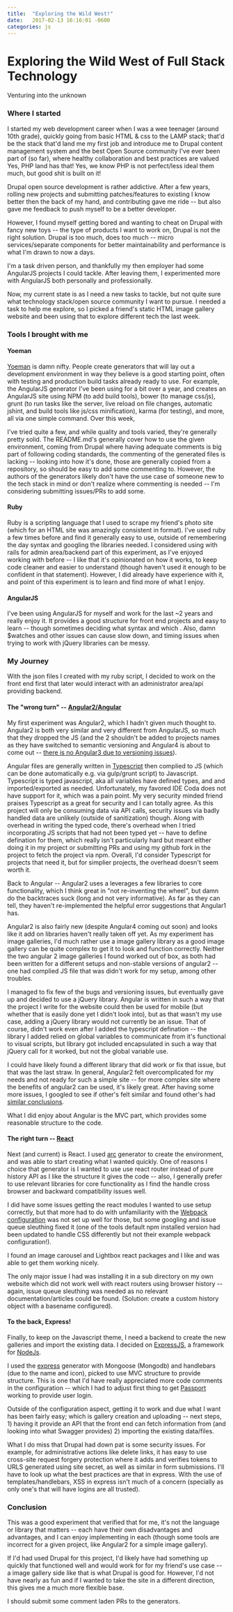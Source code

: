```yaml
---
title:  "Exploring the Wild West!"
date:   2017-02-13 16:16:01 -0600
categories: js
---
```


# Exploring the Wild West of Full Stack Technology 

Venturing into the unknown

### Where I started

I started my web development career when I was a wee teenager (around 10th grade), quickly going from basic HTML & css to the LAMP stack; that'd be the stack that'd land me my first job and introduce me to Drupal content management system and the best Open Source community I've ever been part of (so far), where healthy collaboration and best practices are valued Yes, PHP land has that! Yes, we know PHP is not perfect/less ideal them much, but good shit is built on it!

Drupal open source development is rather addictive. After a few years, rolling new projects and submitting patches/features to existing I know better then the back of my hand, and contributing gave me ride -- but also gave me feedback to push myself to be a better developer.

However, I found myself getting bored and wanting to cheat on Drupal with fancy new toys -- the type of products I want to work on, Drupal is not the right solution. Drupal is too much, does too much -- micro services/separate components for better maintainability and performance is what I'm drawn to now a days.

I'm a task driven person, and thankfully my then employer had some AngularJS projects I could tackle. After leaving them, I experimented more with AngularJS both personally and professionally.

Now, my current state is as I need a new tasks to tackle, but not quite sure what technology stack/open source community I want to pursue. I needed a task to help me explore, so I picked a friend's static HTML image gallery website and been using that to explore different tech the last week.

### Tools I brought with me

#### Yoeman

[Yoeman](http://yeoman.io/) is damn nifty. People create generators that will lay out a development environment in way they believe is a good starting point, often with testing and production build tasks already ready to use. For example, the AngularJS generator I've been using for a bit over a year, and creates an AngularJS site using NPM (to add build tools), bower (to manage css/js), grunt (to run tasks like the server, live reload on file changes, automatic jshint, and build tools like js/css minification), karma (for testing), and more, all via one simple command. Over this week, 

I've tried quite a few, and while quality and tools varied, they're generally pretty solid. The README.md's generally cover how to use the given environment, coming from Drupal where having adequate comments is big part of following coding standards, the commenting of the generated files is lacking -- looking into how it's done, those are generally copied from a repository, so should be easy to add some commenting to. However, the authors of the generators likely don't have the use case of someone new to the tech stack in mind or don't realize where commenting is needed -- I'm considering submitting issues/PRs to add some.


#### Ruby

Ruby is a scripting language that I used to scrape my friend's photo site (which for an HTML site was amazingly consistent in format). I've used ruby a few times before and find it generally easy to use, outside of remembering the day syntax and googling the libraries needed. I considered using with rails for admin area/backend part of this experiment, as I've enjoyed working with before -- I like that it's opinionated on how it works, to  keep code cleaner and easier to understand (though haven't used it enough to be confident in that statement). However, I did already have experience with it, and point of this experiment is to learn and find more of what I enjoy. 


#### AngularJS

I've been using AngularJS for myself and work for the last ~2 years and really enjoy it. It provides a good structure for front end projects and easy to learn -- though sometimes deciding what syntax and which . Also, damn $watches and other issues can cause slow down, and timing issues when trying to work with jQuery libraries can be messy.

### My Journey

With the json files I created with my ruby script, I decided to work on the front end first that later would interact with an administrator area/api providing backend.

#### The "wrong turn" -- [Angular2/Angular](https://angular.io/)

My first experiment was Angular2, which I hadn't given much thought to. Angular2 is both very similar and very different from AngularJS, so much that they dropped the JS (and the 2 shouldn't be added to projects names as they have switched to semantic versioning and Angular4 is about to come out -- [there is no Angular3 due to versioning issues](http://angularjs.blogspot.com/2016/12/ok-let-me-explain-its-going-to-be.html)). 

Angular files are generally written in [Typescript](https://www.typescriptlang.org/) then complied to JS (which can be done automatically e.g. via gulp/grunt script) to Javascript. Typescript is typed javascript, aka all variables have defined types, and and imported/exported as needed. Unfortunately, my favored IDE Coda does not have support for it, which was a pain point. My very security minded friend praises Typescript as a great for security and I can totally agree. As this project will only be consuming data via API calls, security issues via badly handled data are unlikely (outside of sanitization) though. Along with overhead in writing the typed code, there's overhead when I tried incorporating JS scripts that had not been typed yet -- have to define defination for them, which really isn't particularly hard but meant either doing it in my project or submitting PRs and using my github fork in the project to fetch the project via npm. Overall, I'd consider Typescript for projects that need it, but for simplier projects, the overhead doesn't seem worth it.

Back to Angular -- Angular2 uses a leverages a few libraries to core functionality, which I think great in "not re-inventing the wheel", but damn do the backtraces suck (long and not very informative). As far as they can tell, they haven't re-implemented the helpful error suggestions that Angular1 has.

Angular2 is also fairly new (despite Angular4 coming out soon) and looks like it add on libraries haven't really taken off yet. As my experiment has image galleries, I'd much rather use a image gallery library as a good image gallery can be quite complex to get it to look and function correctly. Neither the two angular 2 image galleries I found worked out of box, as both had been written for a different setups and non-stable versions of angular2 -- one had complied JS file that was didn't work for my setup, among other troubles. 

I managed to fix few of the bugs and versioning issues, but eventually gave up and decided to use a jQuery library. Angular is written in such a way that the project I write for the website could then be used for mobile (but whether that is easily done yet I didn't look into), but as that wasn't my use case, adding a jQuery library would not currently be an issue. That of course, didn't work even after I added the typescript defination -- the library I added relied on global variables to communicate from it's functional to visual scripts, but library got included encapsulated in such a way that jQuery call for it worked, but not the global variable use. 

I could have likely found a different library that did work or fix that issue, but that was the last straw.  In general, Angular2 felt overcomplicated for my needs and not ready for such a simple site -- for more complex site where the benefits of angular2 can be used, it's likely great.  After having some more issues, I googled to see if other's felt similar and found other's had [similar conclusions](https://news.ycombinator.com/item?id=13081833).

What I did enjoy about Angular is the MVC part, which provides some reasonable structure to the code. 

#### The right turn -- [React](https://facebook.github.io/react/)

Next (and current) is React. I used [arc](https://www.npmjs.com/package/generator-arc) generator to create the environment, and was able to start creating what I wanted quickly. One of reasons I choice that generator is I wanted to use use react router instead of pure history API as I like the structure it gives the code -- also, I generally prefer to use relevant libraries for core functionality as I find the handle cross browser and backward compatibility issues well.

I did have some issues getting the react modules I wanted to use setup correctly, but that more had to do with unfamiliarity with the [Webpack configuration](https://webpack.github.io/) was not set up well for those, but some googling and issue queue sleuthing fixed it (one of the tools default npm installed version had been updated to handle CSS differently but not their example webpack configuration!).

I found an image carousel and Lightbox react packages and I like and was able to get them working nicely.

The only major issue I had was installing it in a sub directory on my own website which did not work well with react routers using browser history -- again, issue queue sleuthing was needed as no relevant documentation/articles could be found. (Solution: create a custom history object with a basename configured).


#### To the back, Express!

Finally, to keep on the Javascript theme, I need a backend to create the new galleries and import the existing data. I decided on [ExpressJS](http://expressjs.com/), a framework for [NodeJs](https://nodejs.org/en/). 

I used the [express](https://github.com/petecoop/generator-express) generator with Mongoose (Mongodb) and handlebars (due to the name and icon), picked to use MVC structure to provide structure. This is one that I'd have really appreciated more code comments in the configuration -- which I had to adjust first thing to get [Passport](http://passportjs.org/) working to provide user login. 

Outside of the configuration aspect, getting it to work and due what I want has been fairly easy; which is gallery creation and uploading -- next steps, 1) having it provide an API that the front end can fetch information from (and looking into what Swagger provides) 2) importing the existing data/files. 

What I do miss that Drupal had down pat is some security issues. For example, for administrative actions like delete links, it has easy to use cross-site request forgery protection where it adds and verifies tokens to URLS generated using site secret, as well as similar in form submissions. I'll have to look up what the best practices are that in express. With the use of templates/handlebars, XSS in express isn't much of a concern (specially as only one's that will have logins are all trusted). 


### Conclusion

This was a good experiment that verified that for me, it's not the language or library that matters -- each have their own disadvantages and advantages, and I can enjoy implementing in each (though some tools are incorrect for a given project, like Angular2 for a simple image gallery). 

If I'd had used Drupal for this project, I'd likely have had something up quickly that functioned well and would work for for my friend's use case -- a image gallery side like that is what Drupal is good for. However, I'd not have nearly as fun and if I wanted to take the site in a different direction, this gives me a much more flexible base. 

I should submit some comment laden PRs to the generators.
